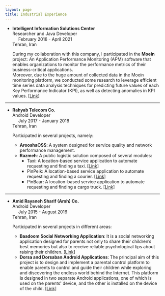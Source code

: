 ```yaml
---
layout: page
title: Industrial Experience
---
```



*   **Intelligent Information Solutions Center** <br />
    Researcher and Java Developer <br />
    <img src="https://raw.githubusercontent.com/FortAwesome/Font-Awesome/6.x/svgs/regular/calendar-days.svg" width="15px" height="15px" style="padding-bottom: 1px;"> February 2018 - April 2021 <br />
    <span class="icon-location"></span> Tehran, Iran 

    During my collaboration with this company, I participated in the **Moein** project: An Application Performance Monitoring (APM) software that enables organizations to monitor the performance
    metrics of their business-critical applications. <br /> Moreover, due to the huge amount of collected data in the Moein monitoring platform, we conducted some research to leverage efficient time
    series data analysis techniques for predicting future values of each Key Performance Indicator (KPI), as well as detecting anomalies in KPI values. [\[Link\]][moein_link]

---

*   **Rahyab Telecom Co.** <br />
    Android Developer <br />
    <img src="https://raw.githubusercontent.com/FortAwesome/Font-Awesome/6.x/svgs/regular/calendar-days.svg" width="15px" height="15px" style="padding-bottom: 1px;"> July 2017 - January 2018 <br />
    <span class="icon-location"></span> Tehran, Iran 

    Participated in several projects, namely:
    
    * **ArooshaOSS**: A system designed for service quality and network performance management.
    * **Razmeh**: A public logistic solution composed of several modules:
        * Taxi: A location-based service application to automate requesting and finding a taxi. [\[Link\]][taxi_link]
        * PinPeik: A location-based service application to automate requesting and finding a courier. [\[Link\]][pinpeik_link]
        * PinBaar: A location-based service application to automate requesting and finding a cargo truck. [\[Link\]][pinbaar_link]

---

*   **Amid Rayaneh Sharif (Arsh) Co.** <br />
    Android Developer <br />
    <img src="https://raw.githubusercontent.com/FortAwesome/Font-Awesome/6.x/svgs/regular/calendar-days.svg" width="15px" height="15px" style="padding-bottom: 1px;"> July 2015 - August 2016 <br />
    <span class="icon-location"></span> Tehran, Iran 

    Participated in several projects in different areas:
    
    * **Baadoom Social Networking Application**: It is a social networking application designed for parents not only to share their children’s best memories but also to receive reliable psychological tips about raising their children. [\[Link\]][badoom_link]
    * **Dorsa and Dorsaban Android Applications**: The principal aim of this project is to design and implement a parental control platform to enable parents to control and guide their children while exploring and discovering the endless world behind the Internet. This platform is designed in two separate Android applications, one of which is used on the parents' device, and the other is installed on the device of the child. [\[Link\]][dorsa_link]



[moein_link]: http://paiotech.ir/product/moein/
[pinbaar_link]: http://www.pinbaar.ir/
[pinpeik_link]: http://pinpeik.com/
[taxi_link]: http://www.taxi.ir
[badoom_link]: https://www.arsh.co/fa/products
[dorsa_link]: https://www.dorsafamily.ir/en/